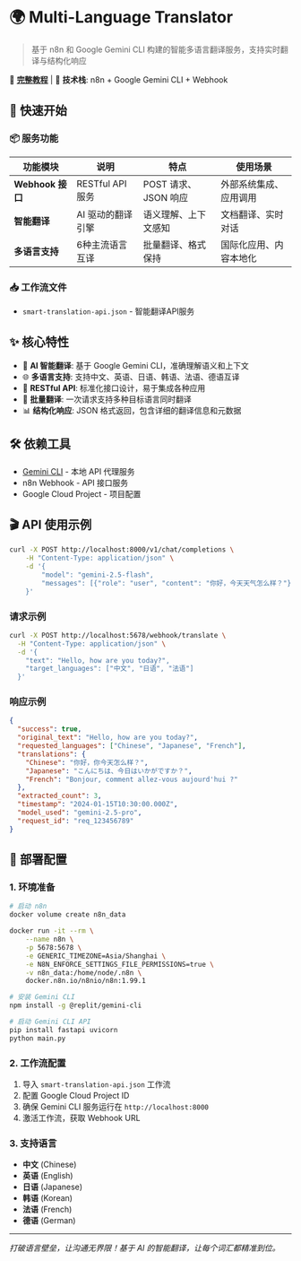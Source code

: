 # 🌍 Multi-Language Translator

> 基于 n8n 和 Google Gemini CLI 构建的智能多语言翻译服务，支持实时翻译与结构化响应

📖 **[完整教程](https://rvfdqgohv5q.feishu.cn/wiki/QRr1wJtfRiOTOnkUf9HcqRsNnrg)** | 🎯 **技术栈**: n8n + Google Gemini CLI + Webhook

## 🚀 快速开始

### 📦 服务功能

| 功能模块 | 说明 | 特点 | 使用场景 |
|----------|------|------|----------|
| **Webhook 接口** | RESTful API 服务 | POST 请求、JSON 响应 | 外部系统集成、应用调用 |
| **智能翻译** | AI 驱动的翻译引擎 | 语义理解、上下文感知 | 文档翻译、实时对话 |
| **多语言支持** | 6种主流语言互译 | 批量翻译、格式保持 | 国际化应用、内容本地化 |

### 📥 工作流文件

- `smart-translation-api.json` - 智能翻译API服务

## ✨ 核心特性

- 🤖 **AI 智能翻译**: 基于 Google Gemini CLI，准确理解语义和上下文
- 🌐 **多语言支持**: 支持中文、英语、日语、韩语、法语、德语互译
- 📡 **RESTful API**: 标准化接口设计，易于集成各种应用
- 🔄 **批量翻译**: 一次请求支持多种目标语言同时翻译
- 📊 **结构化响应**: JSON 格式返回，包含详细的翻译信息和元数据

## 🛠 依赖工具

- [Gemini CLI](https://github.com/replit/gemini-cli) - 本地 API 代理服务
- n8n Webhook - API 接口服务
- Google Cloud Project - 项目配置

## 🎬 API 使用示例

```bash
curl -X POST http://localhost:8000/v1/chat/completions \
    -H "Content-Type: application/json" \
    -d '{
        "model": "gemini-2.5-flash",
        "messages": [{"role": "user", "content": "你好，今天天气怎么样？"}] 
    }'
```

### 请求示例
```bash
curl -X POST http://localhost:5678/webhook/translate \
  -H "Content-Type: application/json" \
  -d '{
    "text": "Hello, how are you today?",
    "target_languages": ["中文", "日语", "法语"]
  }'
```

### 响应示例
```json
{
  "success": true,
  "original_text": "Hello, how are you today?",
  "requested_languages": ["Chinese", "Japanese", "French"],
  "translations": {
    "Chinese": "你好，你今天怎么样？",
    "Japanese": "こんにちは、今日はいかがですか？",
    "French": "Bonjour, comment allez-vous aujourd'hui ?"
  },
  "extracted_count": 3,
  "timestamp": "2024-01-15T10:30:00.000Z",
  "model_used": "gemini-2.5-pro",
  "request_id": "req_123456789"
}
```

## 🔧 部署配置

### 1. 环境准备
```bash
# 启动 n8n
docker volume create n8n_data

docker run -it --rm \
    --name n8n \
    -p 5678:5678 \
    -e GENERIC_TIMEZONE=Asia/Shanghai \
    -e N8N_ENFORCE_SETTINGS_FILE_PERMISSIONS=true \
    -v n8n_data:/home/node/.n8n \
    docker.n8n.io/n8nio/n8n:1.99.1

# 安装 Gemini CLI
npm install -g @replit/gemini-cli

# 启动 Gemini CLI API
pip install fastapi uvicorn
python main.py
```

### 2. 工作流配置
1. 导入 `smart-translation-api.json` 工作流
2. 配置 Google Cloud Project ID
3. 确保 Gemini CLI 服务运行在 `http://localhost:8000`
4. 激活工作流，获取 Webhook URL

### 3. 支持语言
- **中文** (Chinese)
- **英语** (English) 
- **日语** (Japanese)
- **韩语** (Korean)
- **法语** (French)
- **德语** (German)
---

*打破语言壁垒，让沟通无界限！基于 AI 的智能翻译，让每个词汇都精准到位。*